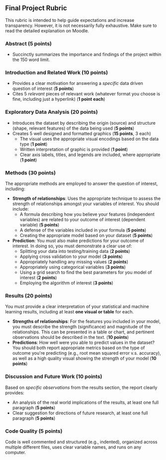 ## Final Project Rubric
This rubric is intended to help guide expectations and increase transparency. However, it is not necessarily fully exhaustive. Make sure to read the detailed explanation on Moodle.

### Abstract (**5 points**)
- Succinctly summarizes the importance and findings of the project within the 150 word limit.

### Introduction and Related Work (**10 points**)
- Provides a clear motivation for answering a _specific_ data driven question of interest (**5 points**)
- Cites 5 _relevant_ pieces of relevant work (whatever format you choose is fine, including just a hyperlink) (**1 point each**)

### Exploratory Data Analysis (**20 points**)
- Introduces the dataset by describing the origin (source) and structure (shape, relevant features) of the data being used (**5 points**)
- Creates 5 well designed and formatted graphics (**15 points**, 3 each)
  - The visual uses the appropriate visual encodings based on the data type (**1 point**)
  - Written interpretation of graphic is provided (**1 point**)
  - Clear axis labels, titles, and legends are included, where appropriate (**1 point**)
  
### Methods (**30 points**)
The appropriate methods are employed to answer the question of interest, including:
- **Strength of relationships**: Uses the appropriate technique to assess the strength of relationships amongst your variables of interest. You should include: 
  - A formula describing how you believe your features (independent variables) are related to your outcome of interest (dependent variable) (**5 points**)
  - A defense of the variables included in your formula (**5 points**)
  - Creating the appropriate model based on your dataset (**5 points**)
- **Prediction**: You must also make predictions for your outcome of interest. In doing so, you must demonstrate a clear use of:
  - Splitting your data into testing/training data (**2 points**)
  - Applying cross validation to your model (**3 points**)
  - Appropriately handling any missing values (**2 points**)
  - Appropriately using categorical variables (**3 points**)
  - Using a grid search to find the best parameters for you model of interest (**2 points**)
  - Employing the algorithm of interest (**3 points**)

### Results (**20 points**)
You must provide a clear interpretation of your statistical and machine learning results, including at least **one visual or table** for each.
- **Strengths of relationships**: For the features you included in your model, you must describe the strength (significance) and magnitude of the relationships. This can be presented in a table or chart, and pertinent observations should be described in the text. (**10 points**)
- **Predictions**: How well were you able to predict values in the dataset? You should both report appropriate metrics based on the type of outcome you're predicting (e.g., root mean squared error v.s. accuracy), as well as a high quality visual showing the strength of your model (**10 points**)

### Discussion and Future Work (**10 points**)
Based on _specific observations_ from the results section, the report clearly provides:
  - An analysis of the real world implications of the results, at least one full paragraph (**5 points**)
  - Clear suggestion for directions of future research, at least one full paragraph (**5 points**)

### Code Quality (**5 points**)
Code is well commented and structured (e.g., indented), organized across multiple different files, uses clear variable names, and runs on any computer.

